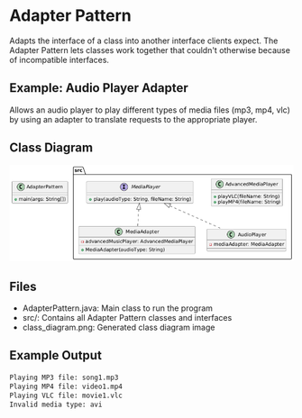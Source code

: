 # Adapter Pattern

Adapts the interface of a class into another interface clients expect. The Adapter Pattern lets classes work together that couldn't otherwise because of incompatible interfaces.

## Example: Audio Player Adapter
Allows an audio player to play different types of media files (mp3, mp4, vlc) by using an adapter to translate requests to the appropriate player.

## Class Diagram
![Adapter Pattern Class Diagram](class_diagram.png)

## Files
- AdapterPattern.java: Main class to run the program
- src/: Contains all Adapter Pattern classes and interfaces
- class_diagram.png: Generated class diagram image

## Example Output
```
Playing MP3 file: song1.mp3
Playing MP4 file: video1.mp4
Playing VLC file: movie1.vlc
Invalid media type: avi
```

